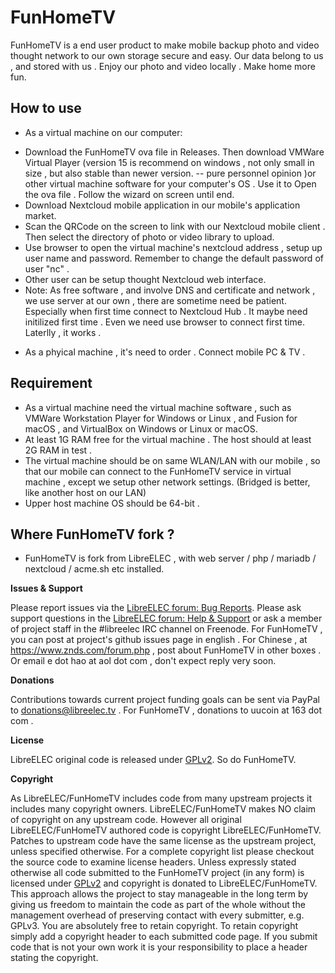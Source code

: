 # FunHomeTV
FunHomeTV is a end user product to make mobile backup photo and video thought network to our own storage secure and easy. Our data belong to us , and stored with us . Enjoy our photo and video locally . Make home more fun. 

## How to use

* As a virtual machine on our computer:
- Download the FunHomeTV ova file in Releases. Then download VMWare Virtual Player (version 15 is recommend on windows , not only small in size , but also stable than newer version. -- pure personnel opinion )or other virtual machine software for your computer's OS . Use it to Open the ova file . Follow the wizard on screen until end.
- Download Nextcloud mobile application in our mobile's application market. 
- Scan the QRCode on the screen to link with our Nextcloud mobile client . Then select the directory of photo or video library to upload.
- Use  browser to open the virtual machine's nextcloud address , setup up user name and password. Remember to change the default password of user "nc" .
- Other user can be setup thought Nextcloud web interface.
- Note: As free software , and involve DNS and certificate and network , we use server at our own , there are sometime need be patient. Especially when first time connect to Nextcloud Hub . It maybe need initilized first time . Even we need use  browser to connect first time. Laterlly , it works .

* As a phyical machine , it's need to order . Connect mobile PC & TV .

## Requirement
* As a virtual machine need the virtual machine software , such as VMWare Workstation Player for Windows or Linux , and Fusion for macOS  , and VirtualBox on Windows or Linux or macOS. 
* At least 1G RAM free for the virtual machine . The host should at least 2G RAM in test . 
* The virtual machine should be on same WLAN/LAN with our mobile , so that our mobile can connect to the FunHomeTV service in virtual machine , except we setup other network settings. (Bridged is better, like another host on our LAN)
* Upper host machine OS should be 64-bit .

## Where FunHomeTV fork ?
* FunHomeTV is fork from LibreELEC , with web server / php / mariadb / nextcloud / acme.sh etc installed. 


**Issues & Support**

Please report issues via the [LibreELEC forum: Bug Reports](https://forum.libreelec.tv/forum-35.html). Please ask support questions in the [LibreELEC forum: Help & Support](https://forum.libreelec.tv/forum-3.html) or ask a member of project staff in the #libreelec IRC channel on Freenode.  For FunHomeTV , you can post at project's github issues page in english . For Chinese , at   https://www.znds.com/forum.php , post about FunHomeTV in other boxes . Or email  e dot hao at aol dot com , don't expect reply very soon.


**Donations**

Contributions towards current project funding goals can be sent via PayPal to donations@libreelec.tv . For FunHomeTV , donations to uucoin at 163 dot com .

**License**

LibreELEC original code is released under [GPLv2](https://www.gnu.org/licenses/gpl-2.0.html). So do FunHomeTV.

**Copyright**

As LibreELEC/FunHomeTV includes code from many upstream projects it includes many copyright owners. LibreELEC/FunHomeTV makes NO claim of copyright on any upstream code. However all original LibreELEC/FunHomeTV authored code is copyright LibreELEC/FunHomeTV. Patches to upstream code have the same license as the upstream project, unless specified otherwise. For a complete copyright list please checkout the source code to examine license headers. Unless expressly stated otherwise all code submitted to the FunHomeTV project (in any form) is licensed under [GPLv2](https://www.gnu.org/licenses/gpl-2.0.html) and copyright is donated to LibreELEC/FunHomeTV. This approach allows the project to stay manageable in the long term by giving us freedom to maintain the code as part of the whole without the management overhead of preserving contact with every submitter, e.g. GPLv3. You are absolutely free to retain copyright. To retain copyright simply add a copyright header to each submitted code page. If you submit code that is not your own work it is your responsibility to place a header stating the copyright.
